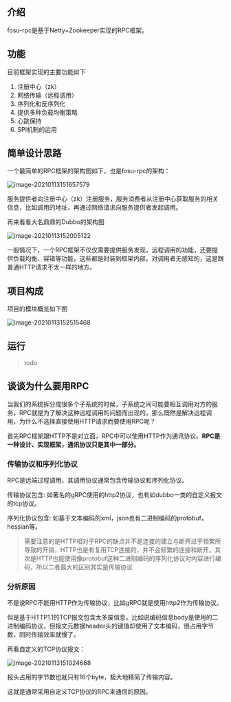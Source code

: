 ## 介绍

fosu-rpc是基于Netty+Zookeeper实现的RPC框架。

## 功能

目前框架实现的主要功能如下

1. 注册中心（zk）
2. 网络传输（远程调用）
3. 序列化和反序列化
4. 提供多种负载均衡策略
5. 心跳保持
6. SPI机制的运用

## 简单设计思路

一个最简单的RPC框架的架构图如下，也是fosu-rpc的架构：

![image-20210113151657579](http://img.fosuchao.com/image-20210113151657579.png)

服务提供者向注册中心（zk）注册服务，服务消费者从注册中心获取服务的相关信息，比如调用的地址，再通过网络请求向服务提供者发起调用。

再来看看大名鼎鼎的Dubbo的架构图

![image-20210113152005122](http://img.fosuchao.com/image-20210113152005122.png)

一般情况下，一个RPC框架不仅仅需要提供服务发现，远程调用的功能，还要提供负载均衡、容错等功能，这些都是封装到框架内部，对调用者无感知的，这是跟普通HTTP请求不太一样的地方。

## 项目构成

项目的模块概览如下图

![image-20210113152515468](http://img.fosuchao.com/image-20210113152515468.png)

## 运行

>  todo

## 谈谈为什么要用RPC

当我们的系统拆分成很多个子系统的时候，子系统之间可能要相互调用对方的服务，RPC就是为了解决这种远程调用的问题而出现的，那么既然是解决远程调用，为什么不选择直接使用HTTP请求而要使用RPC呢？

首先RPC框架跟HTTP不是对立面，RPC中可以使用HTTP作为通讯协议。**RPC是一种设计、实现框架，通讯协议只是其中一部分。**

### 传输协议和序列化协议

RPC是远端过程调用，其调用协议通常包含传输协议和序列化协议。

传输协议包含: 如著名的gRPC使用的http2协议，也有如dubbo一类的自定义报文的tcp协议。

序列化协议包含: 如基于文本编码的xml，json也有二进制编码的protobuf，hessian等。

> 需要注意的是HTTP相对于RPC的缺点并不是连接的建立与断开过于频繁所导致的开销，HTTP也是有复用TCP连接的，并不会频繁的连接和断开。其次是HTTP也能使用像protobuf这种二进制编码的序列化协议对内容进行编码，所以二者最大的区别其实是传输协议

### 分析原因

不是说RPC不能用HTTP作为传输协议，比如gRPC就是使用http2作为传输协议。

但是基于HTTP1.1的TCP报文包含太多废信息，比如说编码信息body是使用的二进制编码协议，但报文元数据header头的键值却使用了文本编码，很占用字节数，同时传输效率就慢了。

再看自定义的TCP协议报文：

![image-20210113151024668](http://img.fosuchao.com/image-20210113151024668.png)

报头占用的字节数也就只有16个byte，极大地精简了传输内容。

这就是通常采用自定义TCP协议的RPC来通信的原因。